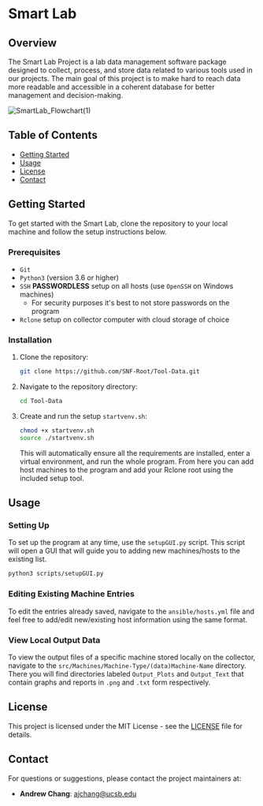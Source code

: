 # Smart Lab

## Overview

The Smart Lab Project is a lab data management software package designed to collect, process, and store data related to various tools used in our projects. The main goal of this project is to make hard to reach data more readable and accessible in a coherent database for better management and decision-making.


![SmartLab_Flowchart(1)](https://github.com/SNF-Root/Tool-Data/assets/114797850/f6bc6ff8-6643-45f8-8177-fc998c0e0d87)



## Table of Contents
- [Getting Started](#getting-started)
- [Usage](#usage)
- [License](#license)
- [Contact](#contact)

## Getting Started

To get started with the Smart Lab, clone the repository to your local machine and follow the setup instructions below.

### Prerequisites

- `Git`
- `Python3` (version 3.6 or higher)
- `SSH` **PASSWORDLESS** setup on all hosts (use `OpenSSH` on Windows machines)
   - For security purposes it's best to not store passwords on the program
- `Rclone` setup on collector computer with cloud storage of choice

### Installation

1. Clone the repository:
   ```sh
   git clone https://github.com/SNF-Root/Tool-Data.git
   ```
2. Navigate to the repository directory:
   ```sh
   cd Tool-Data
   ```
3. Create and run the setup `startvenv.sh`:
   ```sh
   chmod +x startvenv.sh
   source ./startvenv.sh
   ```
   This will automatically ensure all the requirements are installed, enter a virtual environment, and run the whole program. From here you can add host machines to the program and add your Rclone root using the included setup tool.

## Usage

### Setting Up

To set up the program at any time, use the `setupGUI.py` script. This script will open a GUI that will guide you to adding new machines/hosts to the existing list.

```sh
python3 scripts/setupGUI.py
```

### Editing Existing Machine Entries

To edit the entries already saved, navigate to the `ansible/hosts.yml` file and feel free to add/edit new/existing host information using the same format.

### View Local Output Data

To view the output files of a specific machine stored locally on the collector, navigate to the `src/Machines/Machine-Type/(data)Machine-Name` directory. There you will find directories labeled `Output_Plots` and `Output_Text` that contain graphs and reports in `.png` and `.txt` form respectively.


## License

This project is licensed under the MIT License - see the [LICENSE](LICENSE) file for details.

## Contact

For questions or suggestions, please contact the project maintainers at:
- **Andrew Chang**: ajchang@ucsb.edu
